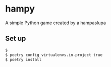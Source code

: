 # hampy

A simple Python game created by a hampaslupa

## Set up

```sh
$
$ poetry config virtualenvs.in-project true
$ poetry install
```
